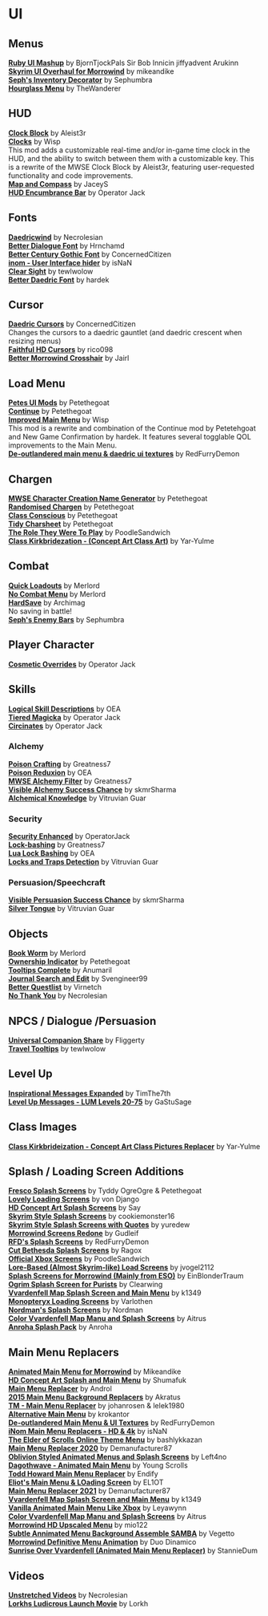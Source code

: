 # UI

## Menus
[**Ruby UI Mashup**](https://www.nexusmods.com/morrowind/mods/50512) by BjornTjockPals Sir Bob Innicin jiffyadvent Arukinn  
[**Skyrim UI Overhaul for Morrowind**](https://www.nexusmods.com/morrowind/mods/43039) by mikeandike  
[**Seph's Inventory Decorator**](https://www.nexusmods.com/morrowind/mods/50582) by Sephumbra  
[**Hourglass Menu**](https://www.nexusmods.com/morrowind/mods/50790) by TheWanderer  

## HUD
[**Clock Block**](https://www.nexusmods.com/morrowind/mods/46292) by Aleist3r  
[**Clocks**](https://www.nexusmods.com/morrowind/mods/50840) by Wisp  
This mod adds a customizable real-time and/or in-game time clock in the HUD, and the ability to switch between them with a customizable key. This is a rewrite of the MWSE Clock Block by Aleist3r, featuring user-requested functionality and code improvements.  
[**Map and Compass**](https://www.nexusmods.com/morrowind/mods/48455) by JaceyS  
[**HUD Encumbrance Bar**](https://www.nexusmods.com/morrowind/mods/49608) by Operator Jack  

## Fonts
[**Daedricwind**](https://www.nexusmods.com/morrowind/mods/49655) by Necrolesian  
[**Better Dialogue Font**](https://www.nexusmods.com/morrowind/mods/36873) by Hrnchamd  
[**Better Century Gothic Font**](https://www.nexusmods.com/morrowind/mods/49844) by ConcernedCitizen  
[**inom - User Interface hider**](https://www.nexusmods.com/morrowind/mods/50218) by isNaN  
[**Clear Sight**](https://www.nexusmods.com/morrowind/mods/49780) by tewlwolow  
[**Better Daedric Font**](https://www.nexusmods.com/morrowind/mods/44540) by hardek  

## Cursor
[**Daedric Cursors**](https://www.nexusmods.com/morrowind/mods/49806) by ConcernedCitizen  
Changes the cursors to a daedric gauntlet (and daedric crescent when resizing menus)  
[**Faithful HD Cursors**](https://www.nexusmods.com/morrowind/mods/50764) by rico098  
[**Better Morrowind Crosshair**](https://www.nexusmods.com/morrowind/mods/50873) by Jairl  

## Load Menu
[**Petes UI Mods**](https://www.nexusmods.com/morrowind/mods/45859) by Petethegoat  
[**Continue**](https://www.nexusmods.com/morrowind/mods/45952) by Petethegoat  
[**Improved Main Menu**](https://www.nexusmods.com/morrowind/mods/50856) by Wisp  
This mod is a rewrite and combination of the Continue mod by Petetehgoat and New Game Confirmation by hardek. It features several togglable QOL improvements to the Main Menu.  
[**De-outlandered main menu & daedric ui textures**](https://www.nexusmods.com/morrowind/mods/46805) by RedFurryDemon  

## Chargen
[**MWSE Character Creation Name Generator**](https://www.nexusmods.com/morrowind/mods/46189) by Petethegoat  
[**Randomised Chargen**](https://www.nexusmods.com/morrowind/mods/46915) by Petethegoat  
[**Class Conscious**](https://www.nexusmods.com/morrowind/mods/46902) by Petethegoat  
[**Tidy Charsheet**](https://www.nexusmods.com/morrowind/mods/45939) by Petethegoat  
[**The Role They Were To Play**](https://www.nexusmods.com/morrowind/mods/46411) by PoodleSandwich  
[**Class Kirkbridezation - (Concept Art Class Art)**](https://www.nexusmods.com/morrowind/mods/48758) by Yar-Yulme  

## Combat
[**Quick Loadouts**](https://www.nexusmods.com/morrowind/mods/46708) by Merlord  
[**No Combat Menu**](https://www.nexusmods.com/morrowind/mods/46732) by Merlord  
[**HardSave**](https://www.nexusmods.com/morrowind/mods/47170) by Archimag  
No saving in battle!  
[**Seph's Enemy Bars**](https://www.nexusmods.com/morrowind/mods/50577) by Sephumbra  

## Player Character
[**Cosmetic Overrides**](https://www.nexusmods.com/morrowind/mods/47713) by Operator Jack  

## Skills
[**Logical Skill Descriptions**](https://www.nexusmods.com/morrowind/mods/48991) by OEA  
[**Tiered Magicka**](https://www.nexusmods.com/morrowind/mods/47698) by Operator Jack  
[**Circinates**](https://www.nexusmods.com/morrowind/mods/47899) by Operator Jack  

### Alchemy
[**Poison Crafting**](https://www.nexusmods.com/morrowind/mods/45729) by Greatness7  
[**Poison Reduxion**](https://www.nexusmods.com/morrowind/mods/48948) by OEA  
[**MWSE Alchemy Filter**](https://www.nexusmods.com/morrowind/mods/44808) by Greatness7  
[**Visible Alchemy Success Chance**](https://www.nexusmods.com/morrowind/mods/48608) by skmrSharma  
[**Alchemical Knowledge**](https://www.nexusmods.com/morrowind/mods/49036) by Vitruvian Guar  

### Security
[**Security Enhanced**](https://www.nexusmods.com/morrowind/mods/47038) by OperatorJack  
[**Lock-bashing**](https://www.nexusmods.com/morrowind/mods/44857) by Greatness7  
[**Lua Lock Bashing**](https://www.nexusmods.com/morrowind/mods/48544) by OEA  
[**Locks and Traps Detection**](https://www.nexusmods.com/morrowind/mods/48528) by Vitruvian Guar  

### Persuasion/Speechcraft 
[**Visible Persuasion Success Chance**](https://www.nexusmods.com/morrowind/mods/48634) by skmrSharma  
[**Silver Tongue**](https://www.nexusmods.com/morrowind/mods/49086) by Vitruvian Guar  

## Objects
[**Book Worm**](https://www.nexusmods.com/morrowind/mods/46851) by Merlord  
[**Ownership Indicator**](https://www.nexusmods.com/morrowind/mods/45940) by Petethegoat  
[**Tooltips Complete**](https://www.nexusmods.com/morrowind/mods/46842) by Anumaril  
[**Journal Search and Edit**](https://www.nexusmods.com/morrowind/mods/46756) by Svengineer99  
[**Better Questlist**](https://www.nexusmods.com/morrowind/mods/48272) by Virnetch  
[**No Thank You**](https://www.nexusmods.com/morrowind/mods/49681) by Necrolesian  

## NPCS / Dialogue /Persuasion
[**Universal Companion Share**](http://download.fliggerty.com/download--14) by Fliggerty  
[**Travel Tooltips**](https://www.nexusmods.com/morrowind/mods/48306) by tewlwolow  

## Level Up
[**Inspirational Messages Expanded**](https://www.nexusmods.com/morrowind/mods/49851) by TimThe7th  
[**Level Up Messages - LUM Levels 20-75**](https://www.nexusmods.com/morrowind/mods/43431) by GaStuSage  

## Class Images
[**Class Kirkbrideization - Concept Art Class Pictures Replacer**](https://www.nexusmods.com/morrowind/mods/48758) by Yar-Yulme  

## Splash / Loading Screen Additions

[**Fresco Splash Screens**](https://www.nexusmods.com/morrowind/mods/45680) by Tyddy OgreOgre & Petethegoat  
[**Lovely Loading Screens**](https://www.nexusmods.com/morrowind/mods/42313) by von Django  
[**HD Concept Art Splash Screens**](https://www.nexusmods.com/morrowind/mods/43081) by Say  
[**Skyrim Style Splash Screens**](https://www.nexusmods.com/morrowind/mods/43026) by cookiemonster16  
[**Skyrim Style Splash Screens with Quotes**](https://www.nexusmods.com/morrowind/mods/43429) by yuredew  
[**Morrowind Screens Redone**](https://www.nexusmods.com/morrowind/mods/46259) by Gudleif  
[**RFD's Splash Screens**](https://www.nexusmods.com/morrowind/mods/47400) by RedFurryDemon  
[**Cut Bethesda Splash Screens**](https://www.nexusmods.com/morrowind/mods/45050) by Ragox  
[**Official Xbox Screens**](https://www.nexusmods.com/morrowind/mods/46422) by PoodleSandwich  
[**Lore-Based (Almost Skyrim-like) Load Screens**](https://www.nexusmods.com/morrowind/mods/48932) by jvogel2112  
[**Splash Screens for Morrowind (Mainly from ESO)**](https://www.nexusmods.com/morrowind/mods/49038) by EinBlonderTraum  
[**Ogrim Splash Screen for Purists**](https://www.nexusmods.com/morrowind/mods/49233) by Clearwing  
[**Vvardenfell Map Splash Screen and Main Menu**](https://www.nexusmods.com/morrowind/mods/49245) by k1349  
[**Monopteryx Loading Screens**](https://www.nexusmods.com/morrowind/mods/49590) by Varlothen  
[**Nordman's Splash Screens**](https://www.nexusmods.com/morrowind/mods/49577) by Nordman  
[**Color Vvardenfell Map Manu and Splash Screens**](https://www.nexusmods.com/morrowind/mods/49930) by Aitrus  
[**Anroha Splash Pack**](https://www.nexusmods.com/morrowind/mods/50058) by Anroha  

## Main Menu Replacers
[**Animated Main Menu for Morrowind**](https://www.nexusmods.com/morrowind/mods/43341?tab=description) by Mikeandike  
[**HD Concept Art Splash and Main Menu**](https://www.nexusmods.com/morrowind/mods/43081) by Shumafuk  
[**Main Menu Replacer**](https://www.nexusmods.com/morrowind/mods/43327) by Androl  
[**2015 Main Menu Background Replacers**](https://www.nexusmods.com/morrowind/mods/43923) by Akratus  
[**TM - Main Menu Replacer**](https://www.nexusmods.com/morrowind/mods/42309) by johanrosen & lelek1980  
[**Alternative Main Menu**](https://www.nexusmods.com/morrowind/mods/44845) by krokantor  
[**De-outlandered Main Menu & UI Textures**](https://www.nexusmods.com/morrowind/mods/46805) by RedFurryDemon  
[**iNom Main Menu Replacers - HD & 4k**](https://www.nexusmods.com/morrowind/mods/47895) by isNaN  
[**The Elder of Scrolls Online Theme Menu**](https://www.nexusmods.com/morrowind/mods/45548) by bashlykkazan  
[**Main Menu Replacer 2020**](https://www.nexusmods.com/morrowind/mods/48364) by Demanufacturer87  
[**Oblivion Styled Animated Menus and Splash Screens**](https://www.nexusmods.com/morrowind/mods/47798) by Left4no  
[**Dagothwave - Animated Main Menu**](https://www.nexusmods.com/morrowind/mods/47532) by Young Scrolls  
[**Todd Howard Main Menu Replacer**](https://www.nexusmods.com/morrowind/mods/47963) by Endify  
[**Eliot's Main Menu & LOading Screen**](https://www.nexusmods.com/morrowind/mods/46251) by EL1OT  
[**Main Menu Replacer 2021**](https://www.nexusmods.com/morrowind/mods/49329) by Demanufacturer87  
[**Vvardenfell Map Splash Screen and Main Menu**](https://www.nexusmods.com/morrowind/mods/49245) by k1349  
[**Vanilla Animated Main Menu Like Xbox**](https://www.nexusmods.com/morrowind/mods/49581) by Leyawynn  
[**Color Vvardenfell Map Manu and Splash Screens**](https://www.nexusmods.com/morrowind/mods/49930) by Aitrus  
[**Morrowind HD Upscaled Menu**](https://www.nexusmods.com/morrowind/mods/49971) by mio122  
[**Subtle Annimated Menu Background Assemble SAMBA**](https://www.nexusmods.com/morrowind/mods/50037) by Vegetto  
[**Morrowind Definitive Menu Animation**](https://www.nexusmods.com/morrowind/mods/50080) by Duo Dinamico  
[**Sunrise Over Vvardenfell (Animated Main Menu Replacer)**](https://www.nexusmods.com/morrowind/mods/50282) by StannieDum  

## Videos 
[**Unstretched Videos**](https://www.nexusmods.com/morrowind/mods/50482) by Necrolesian  
[**Lorkhs Ludicrous Launch Movie**](https://www.nexusmods.com/morrowind/mods/50615) by Lorkh  
